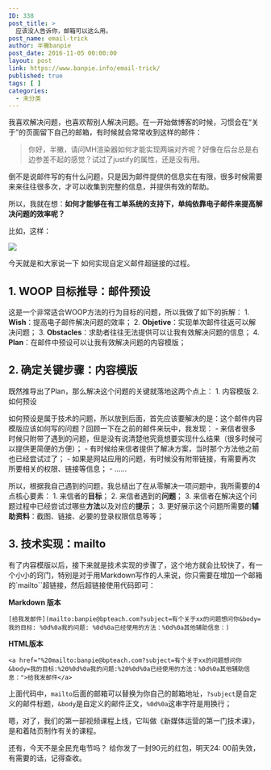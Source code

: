 ```yaml
---
ID: 338
post_title: >
  应该没人告诉你，邮箱可以这么用。
post_name: email-trick
author: 半撇banpie
post_date: 2016-11-05 00:00:00
layout: post
link: https://www.banpie.info/email-trick/
published: true
tags: [ ]
categories:
  - 未分类
---
```

我喜欢解决问题，也喜欢帮别人解决问题。在一开始做博客的时候，习惯会在“关于”的页面留下自己的邮箱，有时候就会常常收到这样的邮件：

> 你好，半撇，请问MH渲染器如何才能实现两端对齐呢？好像在后台总是右边参差不起的感觉？试过了justify的属性，还是没有用。

倒不是说邮件写的有什么问题，只是因为邮件提供的信息实在有限，很多时候需要来来往往很多次，才可以收集到完整的信息，并提供有效的帮助。

所以，我就在想：**如何才能够在有工单系统的支持下，单纯依靠电子邮件来提高解决问题的效率呢？**

比如，这样：

![][1]

今天就是和大家说一下 如何实现自定义邮件超链接的过程。

## 1\. WOOP 目标推导：邮件预设

这是一个非常适合WOOP方法的行为目标的问题，所以我做了如下的拆解： 1. **Wish**：提高电子邮件解决问题的效率； 2. **Objetive**：实现单次邮件往返可以解决问题； 3. **Obstacles**：求助者往往无法提供可以让我有效解决问题的信息； 4. **Plan**：在邮件中预设可以让我有效解决问题的内容模版；

## 2\. 确定关键步骤：内容模版

既然推导出了Plan，那么解决这个问题的关键就落地这两个点上： 1. 内容模版 2. 如何预设

如何预设是属于技术的问题，所以放到后面，首先应该要解决的是：这个邮件内容模版应该如何写的问题？回顾一下在之前的邮件来玩中，我发现： - 来信者很多时候只附带了遇到的问题，但是没有说清楚他究竟想要实现什么结果（很多时候可以提供更简便的方便）； - 有时候给来信者提供了解决方案，当时那个方法他之前也已经尝试过了； - 如果是网站应用的问题，有时候没有附带链接，有需要再次所要相关的权限、链接等信息； - ……

所以，根据我自己遇到的问题，我总结出了在从零解决一项问题中，我所需要的4点核心要素： 1. 来信者的**目标**； 2. 来信者遇到的**问题**； 3. 来信者在解决这个问题过程中已经尝试过哪些**方法**以及对应的**提示**； 3. 更好展示这个问题所需要的**辅助资料**：截图、链接、必要的登录权限信息等等；

## 3\. 技术实现：mailto

有了内容模版以后，接下来就是技术实现的步骤了，这个地方就会比较快了，有一个小小的窍门，特别是对于用Markdown写作的人来说，你只需要在增加一个邮箱的\`mailto\``超链接，然后超链接使用代码即可：

**Markdown 版本**

    [给我发邮件](mailto:banpie@bpteach.com?subject=有个关于xx的问题想问你&body=我的目标: %0d%0a我的问题: %0d%0a已经使用的方法：%0d%0a其他辅助信息：)
    

**HTML版本**

    <a href="%20mailto:banpie@bpteach.com?subject=有个关于xx的问题想问你&body=我的目标:%20%0d%0a我的问题:%20%0d%0a已经使用的方法：%0d%0a其他辅助信息：">给我发邮件</a>
    

上面代码中，`mailto`后面的邮箱可以替换为你自己的邮箱地址，`?subject`是自定义的邮件标题，`&body`是自定义的邮件正文，`%0d%0a`这串字符是用换行；

嗯，对了，我们的第一部视频课程上线，它叫做《新媒体运营的第一门技术课》，是和着陆页制作有关的课程。

还有，今天不是全民充电节吗？ 给你发了一封90元的红包，明天24: 00前失效，有需要的话，记得查收。

<!--stackedit_data:
eyJoaXN0b3J5IjpbMTQzNDU2MDEzNF19
-->

 [1]: ./assets/image/emailtrick.gif
<!--stackedit_data:
eyJoaXN0b3J5IjpbLTY3MzAyNTczOF19
-->